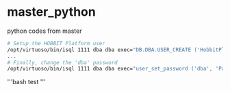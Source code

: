 # master_python
python codes from master
```bash
# Setup the HOBBIT Platform user
/opt/virtuoso/bin/isql 1111 dba dba exec="DB.DBA.USER_CREATE ('HobbitPlatform', 'Password'); GRANT SPARQL_UPDATE TO "HobbitPlatform";"
...
# Finally, change the 'dba' password
/opt/virtuoso/bin/isql 1111 dba dba exec="user_set_password ('dba', 'Password');"
```
'''bash
test
'''
